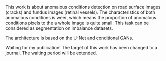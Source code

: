 This work is about anomalous conditions detection on road surface images (cracks) and fundus images (retinal vessels).
The characteristics of both anomalous conditions is weer, which means the proportion of anomalous conditions pixels to the a whole
image is quite small. This task can be considered as segmentation on imbalance datasets. 

The architecture is based on the U-Net and conditional GANs.

Waiting for my publication! The target of this work has been changed to a journal. The waiting period will be extended. 
